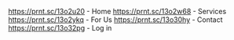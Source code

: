 https://prnt.sc/13o2u20 - Home
https://prnt.sc/13o2w68 - Services
https://prnt.sc/13o2ykq - For Us
https://prnt.sc/13o30hy - Contact 
https://prnt.sc/13o32pg - Log in
